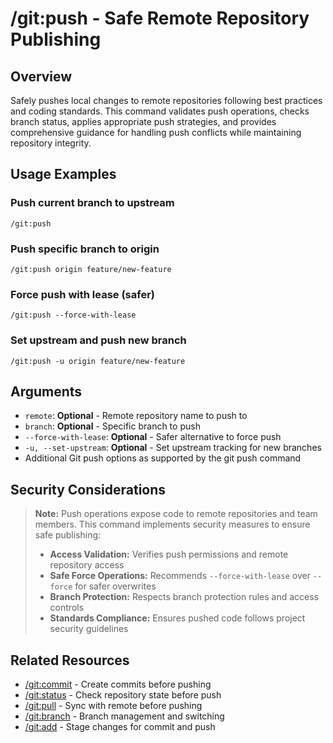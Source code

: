 # /git:push - Safe Remote Repository Publishing

## Overview

Safely pushes local changes to remote repositories following best practices and coding standards. This command validates push operations, checks branch status, applies appropriate push strategies, and provides comprehensive guidance for handling push conflicts while maintaining repository integrity.

## Usage Examples

### Push current branch to upstream
```qwen
/git:push
```

### Push specific branch to origin
```qwen
/git:push origin feature/new-feature
```

### Force push with lease (safer)
```qwen
/git:push --force-with-lease
```

### Set upstream and push new branch
```qwen
/git:push -u origin feature/new-feature
```

## Arguments

- `remote`: **Optional** - Remote repository name to push to
- `branch`: **Optional** - Specific branch to push
- `--force-with-lease`: **Optional** - Safer alternative to force push
- `-u, --set-upstream`: **Optional** - Set upstream tracking for new branches
- Additional Git push options as supported by the git push command



## Security Considerations

> **Note:** Push operations expose code to remote repositories and team members. This command implements security measures to ensure safe publishing:
> - **Access Validation:** Verifies push permissions and remote repository access
> - **Safe Force Operations:** Recommends `--force-with-lease` over `--force` for safer overwrites
> - **Branch Protection:** Respects branch protection rules and access controls
> - **Standards Compliance:** Ensures pushed code follows project security guidelines

## Related Resources

- [/git:commit](commit.md) - Create commits before pushing
- [/git:status](status.md) - Check repository state before push
- [/git:pull](pull.md) - Sync with remote before pushing
- [/git:branch](branch.md) - Branch management and switching
- [/git:add](add.md) - Stage changes for commit and push
